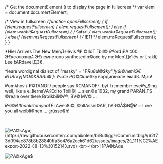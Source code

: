   <!DOCTYPE html>
<html lang="en" data-color-mode="auto" data-light-theme="light" data-dark-theme="dark" data-a11y-animated-images="system">
  <head>
<body>

  
  /* Get the documentElement (<html>) to display the page in fullscreen */
var elem = document.documentElement;

/* View in fullscreen */
function openFullscreen() {
  if (elem.requestFullscreen) {
    elem.requestFullscreen();
  } else if (elem.webkitRequestFullscreen) { /* Safari */
    elem.webkitRequestFullscreen();
  } else if (elem.msRequestFullscreen) { /* IE11 */
    elem.msRequestFullscreen();
  }
}
  </head>
    
  
  
  *Hier Arrives The New MenДеlёvis ¶₽ ©IldT TblI© ₽¶ord ₽Å 400 Э€ксклюзивА Э€лемнетоoв synthesedin©ode by me Men'Де'lёv or [Irakli] Lee bARdaveliД3€.
  
  *learn wordiginal dialect of "russky" = "₽_RußuI©$ky" fy$i©hemiЭ€ ₽UBI'$ky [MO©KBA℞ußI'$]: Учите РО©Ckuй_$ky вордигинале enadß. Mjau!
  
  ₽omAhov / ₽©TANOf / people say ROMANOFF, byt I remember eve₽y_$ing well, like a e_BernaVAKEd to Tbili©i ... sien©e 1932, my grand ₽ARÄN_TS ©reate over there Brolikbili©A®, BV© MV© ...
  
  $₽€©iAl thanks to my naTE$LAwebßi©, ©ollAssni©AR, bA℞©Å$iN@₽ = Love you all weibli©hen ... grüsse©h! 
  

  <br></br>
![₽A©kAge$](https://raw.githubusercontent.com/aibolem/bliButliggerCommunitbigA/62f73d094ac878b8b28840ffa3e476a2ccb61d62/assets/images/20_111%C2%AEexport-2022-08-13%20152148.svg)
  <br></br>
![₽A©kAge$](https://raw.githubusercontent.com/aibolem/bliButliggerCommunitbigA/62f73d094ac878b8b28840ffa3e476a2ccb61d62/assets/images/%C3%9Forgiginal.webp)
  <br></br>
  ![₽A©kAge$](https://raw.githubusercontent.com/aibolem/periodic-table-1/master/docs/images/sp_lores_print_dboriginal.png)
    <br></br>
</body>
